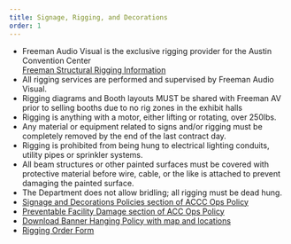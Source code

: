 ```yaml
---
title: Signage, Rigging, and Decorations
order: 1
---
```


- Freeman Audio Visual is the exclusive rigging provider for the Austin Convention Center  
[Freeman Structural Rigging Information](https://assets.austinconventioncenter.com/2022/rigging/Freeman_Event_Technology_ACCD_Structural_Rigging_Information_2022.pdf)
- All rigging services are performed and supervised by Freeman Audio Visual.
- Rigging diagrams and Booth layouts MUST be shared with Freeman AV prior to selling booths due to no rig zones in the exhibit halls
- Rigging is anything with a motor, either lifting or rotating, over 250lbs.
- Any material or equipment related to signs and/or rigging must be completely removed by the end of the last contract day.
- Rigging is prohibited from being hung to electrical lighting conduits, utility pipes or sprinkler systems.
- All beam structures or other painted surfaces must be covered with protective material before wire, cable, or the like is attached to prevent damaging the painted surface.
- The Department does not allow bridling; all rigging must be dead hung.
- [Signage and Decorations Policies section of ACCC Ops Policy](https://ops.austinconventioncenter.com/signage_and_decorations)
- [Preventable Facility Damage section of ACC Ops Policy](https://ops.austinconventioncenter.com/preventable_facility_damage)
- [Download Banner Hanging Policy with map and locations](https://assets.austinconventioncenter.com/2021/signage/ACC-Hanging-Banner-Policy.pdf)
- [Rigging Order Form](https://assets.austinconventioncenter.com/2022/rigging/Freeman_Event_Technology_ACCD_Production_Rigging_Order_Form_2022.pdf)
